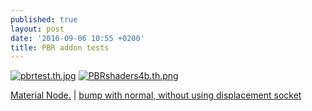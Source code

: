 ```yaml
---
published: true
layout: post
date: '2016-09-06 10:55 +0200'
title: PBR addon tests
---
```

[![pbrtest.th.jpg](https://cdn.scrot.moe/images/2016/09/06/pbrtest.th.jpg)](https://scrot.moe/image/kFPC) [![PBRshaders4b.th.png](https://cdn.scrot.moe/images/2016/09/06/PBRshaders4b.th.png)](https://scrot.moe/image/kQDj)

[Material Node.]({{site.baseurl}}/media/PBRaddonMaterialExample.PNG) | [bump with normal, without using displacement socket](http://getblended.org/screens/cyclesbump.jpg)
